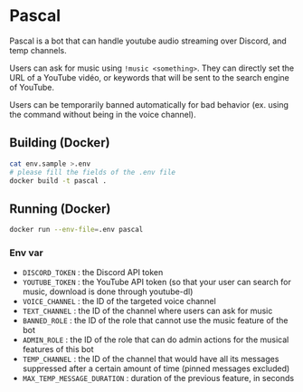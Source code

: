 # Pascal

Pascal is a bot that can handle youtube audio streaming over Discord, and temp channels. 

Users can ask for music using `!music <something>`. They can directly set the URL of a YouTube vidéo, or keywords that will be sent to the search engine of YouTube. 

Users can be temporarily banned automatically for bad behavior (ex. using the command without being in the voice channel). 

## Building (Docker)

```bash
cat env.sample >.env
# please fill the fields of the .env file
docker build -t pascal .
```

## Running (Docker)

```bash
docker run --env-file=.env pascal
```

### Env var

- `DISCORD_TOKEN` : the Discord API token
- `YOUTUBE_TOKEN` : the YouTube API token (so that your user can search for music, download is done through youtube-dl)
- `VOICE_CHANNEL` : the ID of the targeted voice channel
- `TEXT_CHANNEL` : the ID of the channel where users can ask for music
- `BANNED_ROLE` : the ID of the role that cannot use the music feature of the bot
- `ADMIN_ROLE` : the ID of the role that can do admin actions for the musical features of this bot
- `TEMP_CHANNEL` : the ID of the channel that would have all its messages suppressed after a certain amount of time (pinned messages excluded)
- `MAX_TEMP_MESSAGE_DURATION` : duration of the previous feature, in seconds